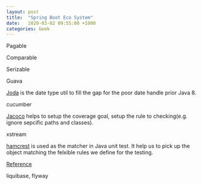 ```yaml
---
layout: post
title:  "Spring Boot Eco System"
date:   2020-03-02 09:55:00 +1000
categories: Geek
---
```


Pagable

Comparable

Serizable

Guava

[Joda](https://www.joda.org/joda-time/) is the date type util to fill the gap for the poor date handle prior Java 8.

cucumber 

[Jacoco](https://www.baeldung.com/jacoco) helps to setup the coverage goal, setup the rule to checking(e.g. ignore sepcific paths and classes).

xstream

[hamcrest](http://hamcrest.org/JavaHamcrest/tutorial) is used as the matcher in Java unit test. It help us to pick up the object matching the felxible rules we define for the testing.

[Reference](https://medium.com/javarevisited/20-essential-java-libraries-and-apis-every-programmer-should-learn-5ccd41812fc7)

liquibase, flyway


